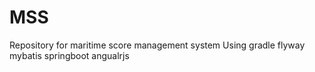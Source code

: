 # MSS
Repository for maritime score management system 
Using gradle flyway mybatis springboot angualrjs
